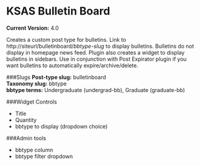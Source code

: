KSAS Bulletin Board
=====================
**Current Version:** 4.0

Creates a custom post type for bulletins.  Link to http://siteurl/bulletinboard/*bbtype-slug* to display bulletins.  Bulletins do not display in homepage news feed. Plugin also creates a widget to display bulletins in sidebars.  Use in conjunction with Post Expirator plugin if you want bulletins to automatically expire/archive/delete.  

###Slugs
**Post-type slug:** bulletinboard  
**Taxonomy slug:** bbtype  
**bbtype terms:**  Undergraduate (undergrad-bb), Graduate (graduate-bb)

###Widget Controls
*	Title
*	Quantity
*	bbtype to display (dropdown choice)

###Admin tools
*	bbtype column
*	bbtype filter dropdown
